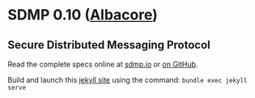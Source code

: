 # SDMP 0.10 ([Albacore](https://en.wikipedia.org/wiki/Albacore))

## Secure Distributed Messaging Protocol

Read the complete specs online at [sdmp.io](http://sdmp.io)
or [on GitHub](./index.md).

Build and launch this [jekyll site](http://jekyllrb.com/) using the command: `bundle exec jekyll serve`
